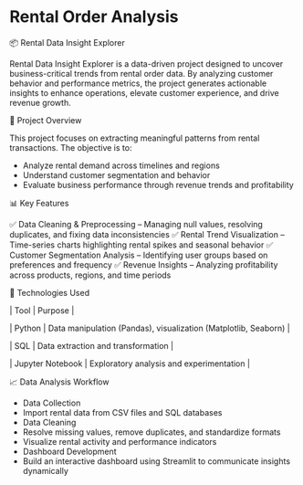 # Rental Order Analysis

📦 Rental Data Insight Explorer

Rental Data Insight Explorer is a data-driven project designed to uncover business-critical trends from rental order data. By analyzing customer behavior and performance metrics, the project generates actionable insights to enhance operations, elevate customer experience, and drive revenue growth.

📌 Project Overview

This project focuses on extracting meaningful patterns from rental transactions. The objective is to:
- Analyze rental demand across timelines and regions
- Understand customer segmentation and behavior
- Evaluate business performance through revenue trends and profitability

📊 Key Features

✅ Data Cleaning & Preprocessing
– Managing null values, resolving duplicates, and fixing data inconsistencies
✅ Rental Trend Visualization
– Time-series charts highlighting rental spikes and seasonal behavior
✅ Customer Segmentation Analysis
– Identifying user groups based on preferences and frequency
✅ Revenue Insights
– Analyzing profitability across products, regions, and time periods

🔧 Technologies Used

| Tool | Purpose | 

| Python | Data manipulation (Pandas), visualization (Matplotlib, Seaborn) | 

| SQL | Data extraction and transformation | 

| Jupyter Notebook | Exploratory analysis and experimentation | 


📈 Data Analysis Workflow

- Data Collection
- Import rental data from CSV files and SQL databases
- Data Cleaning
- Resolve missing values, remove duplicates, and standardize formats
- Visualize rental activity and performance indicators
- Dashboard Development
- Build an interactive dashboard using Streamlit to communicate insights dynamically


